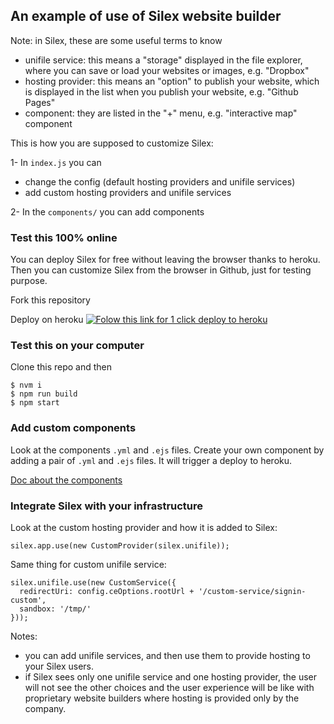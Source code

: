 ## An example of use of Silex website builder

Note: in Silex, these are some useful terms to know

* unifile service: this means a "storage" displayed in the file explorer, where you can save or load your websites or images, e.g. "Dropbox"
* hosting provider: this means an "option" to publish your website, which is displayed in the list when you publish your website, e.g. "Github Pages"
* component: they are listed in the "+" menu, e.g. "interactive map" component

This is how you are supposed to customize Silex:

1- In `index.js` you can

* change the config (default hosting providers and unifile services)
* add custom hosting providers and unifile services

2- In the `components/` you can add components

### Test this 100% online

You can deploy Silex for free without leaving the browser thanks to heroku. Then you can customize Silex from the browser in Github, just for testing purpose.

Fork this repository

Deploy on heroku
[![Folow this link for 1 click deploy to heroku](https://www.herokucdn.com/deploy/button.svg)](https://heroku.com/deploy)

### Test this on your computer

Clone this repo and then

```
$ nvm i
$ npm run build
$ npm start
```

### Add custom components

Look at the components `.yml` and `.ejs` files. Create your own component by adding a pair of `.yml` and `.ejs` files. It will trigger a deploy to heroku.

[Doc about the components](https://github.com/silexlabs/Prodotype/blob/master/README.md)

### Integrate Silex with your infrastructure

Look at the custom hosting provider and how it is added to Silex:

```
silex.app.use(new CustomProvider(silex.unifile));
```

Same thing for custom unifile service:

```
silex.unifile.use(new CustomService({
  redirectUri: config.ceOptions.rootUrl + '/custom-service/signin-custom',
  sandbox: '/tmp/'
}));
```

Notes:
* you can add unifile services, and then use them to provide hosting to your Silex users.
* if Silex sees only one unifile service and one hosting provider, the user will not see the other choices and the user experience will be like with proprietary website builders where hosting is provided only by the company.
